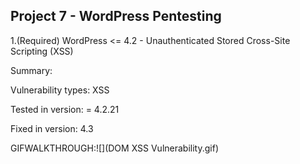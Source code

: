 ## Project 7 - WordPress Pentesting

1.(Required) WordPress <= 4.2 - Unauthenticated Stored Cross-Site Scripting (XSS)

Summary: 

  Vulnerability types: XSS

  Tested in version: = 4.2.21
        
   Fixed in version: 4.3

GIFWALKTHROUGH:![](DOM XSS Vulnerability.gif)
